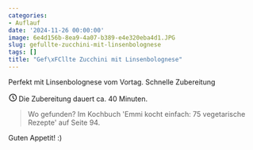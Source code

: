 ```yaml
---
categories:
- Auflauf
date: '2024-11-26 00:00:00'
image: 6e4d156b-8ea9-4a07-b389-e4e320eba4d1.JPG
slug: gefullte-zucchini-mit-linsenbolognese
tags: []
title: "Gef\xFCllte Zucchini mit Linsenbolognese"
---
```



Perfekt mit Linsenbolognese vom Vortag. Schnelle Zubereitung

<svg xmlns="http://www.w3.org/2000/svg" class="icon icon-tabler icon-tabler-clock" width="17" height="17" viewBox="0 0 22 22" stroke-width="2" stroke="currentColor" fill="none" stroke-linecap="round" stroke-linejoin="round">
  <path stroke="none" d="M0 0h24v24H0z"></path>
  <circle cx="12" cy="12" r="9"></circle>
  <polyline points="12 7 12 12 15 15"></polyline>
</svg> Die Zubereitung dauert ca. 40 Minuten.

> Wo gefunden? Im Kochbuch 'Emmi kocht einfach: 75 vegetarische Rezepte' auf Seite 94.

Guten Appetit! :)